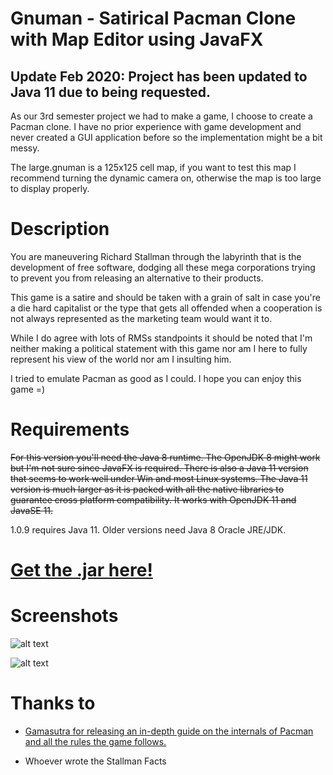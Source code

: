 # Gnuman - Satirical Pacman Clone with Map Editor using JavaFX

## Update Feb 2020: Project has been updated to Java 11 due to being requested.

As our 3rd semester project we had to make a game, I choose to create a Pacman clone. I have no prior experience with game development and never created a GUI application before so the implementation might be a bit messy.

The large.gnuman is a 125x125 cell map, if you want to test this map I recommend turning the dynamic camera on, otherwise the map is too large to display properly.

# Description

You are maneuvering Richard Stallman through the labyrinth that is the development of free software, dodging all these mega corporations trying to prevent you from releasing an alternative to their products.

This game is a satire and should be taken with a grain of salt in case you're a die hard capitalist or the type that gets all offended when a cooperation is not always represented as the marketing team would want it to.

While I do agree with lots of RMSs standpoints it should be noted that I'm neither making a political statement with this game nor am I here to fully represent his view of the world nor am I insulting him.

I tried to emulate Pacman as good as I could. I hope you can enjoy this game =)

# Requirements

~~For this version you'll need the Java 8 runtime. The OpenJDK 8 might work but I'm not sure since JavaFX is required. There is also a Java 11 version that seems to work well under Win and most Linux systems. The Java 11 version is much larger as it is packed with all the native libraries to guarantee cross platform compatibility. It works with OpenJDK 11 and JavaSE 11.~~

1.0.9 requires Java 11. Older versions need Java 8 Oracle JRE/JDK.

# [Get the .jar here!](https://github.com/mynttt/gnuman/releases/latest)

# Screenshots

![alt text](https://raw.githubusercontent.com/mynttt/gnuman/master/img/game.PNG "Game Screen")

![alt text](https://raw.githubusercontent.com/mynttt/gnuman/master/img/mapeditor.PNG "Editor")

# Thanks to

- [Gamasutra for releasing an in-depth guide on the internals of Pacman and all the rules the game follows.](http://www.gamasutra.com/view/feature/3938/the_pacman_dossier.php?print=1)

- Whoever wrote the Stallman Facts
